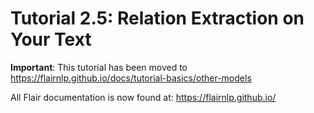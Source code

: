# Tutorial 2.5: Relation Extraction on Your Text

**Important**: This tutorial has been moved to https://flairnlp.github.io/docs/tutorial-basics/other-models

All Flair documentation is now found at: https://flairnlp.github.io/ 